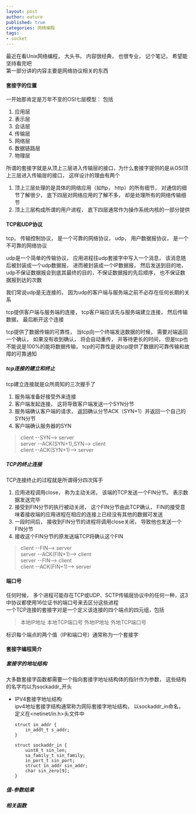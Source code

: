 ```yaml
---
layout: post
author: eature
published: true
categories: 网络编程
tags:
- socket
---
```


最近在看Unix网络编程， 大头书， 内容很经典， 也很专业， 记个笔记， 希望能坚持看完吧  
第一部分讲的内容主要是网络协议相关的东西  
#### 套接字的位置
一开始那肯定是万年不变的OSI七层模型： 包括  
1. 应用层
2. 表示层
3. 会话层
4. 传输层
5. 网络层
6. 数据链路层
7. 物理层  

所谓的套接字就是从顶上三层进入传输层的接口，为什么套接字提供的是从OSI顶上三层进入传输层的接口， 这样设计的理由有两个  
1. 顶上三层处理的是具体的网络应用（如ftp， http）的所有细节， 对通信的细节了解很少， 底下四层对网络应用的了解不多， 却是处理所有的网络传输细节
2. 顶上三层构成所谓的用户进程， 底下四层通常作为操作系统内核的一部分提供

#### TCP和UDP协议

tcp， 传输控制协议， 是一个可靠的网络协议， udp， 用户数据报协议， 是一个不可靠的网络协议  

udp是一个简单的传输协议， 应用进程往udp套接字中写入一个消息， 该消息随后被封装成一个udp数据报， 进而被封装成一个IP数据报， 然后发送到目的地， udp不保证数据报会到底其最终的目的，不保证数据报的先后顺序， 也不保证数据报到达的次数
  
我们常说udp是无连接的， 因为udp的客户端与服务端之前不必存在任何长期的关系  

tcp提供客户端与服务端的连接， tcp客户端应该先与服务端建立连接， 然后传输数据， 最后断开这个连接  

tcp提供了数据传输的可靠性， 当tcp向一个终端发送数据的时候， 需要对端返回一个确认， 如果没有收到确认， 将会自动重传， 并等待更长的时间， 但是tcp也不能说是100%的能将数据传输， tcp的可靠性是说tcp提供了数据的可靠传输和故障的可靠通知  

##### tcp连接的建立和终止
tcp建立连接就是众所周知的三次握手了  
1. 服务端准备好接受外来连接
2. 客户端发起连接， 这将导致客户端发送一个SYN分节
3. 服务端确认客户端的请求， 返回确认分节ACK（SYN+1）并返回一个自己的SYN分节
4. 客户端确认服务器的SYN

> client --SYN--> server  
> server --ACK(SYN+1),SYN--> client  
> client --ACK(SYN+1)--> server 

##### TCP的终止连接
TCP连接终止的过程就是所谓得分四次挥手
1. 应用进程调用close， 称为主动关闭， 该端的TCP发送一个FIN分节。 表示数据发送完毕
2. 接受到FIN分节的执行被动关闭， 这个FIN分节由此TCP确认， FIN的接受意味着接收端的应用进程在相应的连接上已经没有其他的数据可发送
3. 一段时间后， 接收到FIN分节的进程将调用close关闭， 导致他也发送一个FIN分节
4. 接收这个FIN分节的原发送端TCP将确认这个FIN
 
> client --FIN--> server  
> server --ACK(FIN+1)--> client  
> server --FIN--> client  
> client --ACK(FIN+1)--> server  

#### 端口号
任何时候， 多个进程可能存在TCP或UDP、SCTP传输层协议中的任何一种，这3中协议都使用16位证书的端口号来去区分这些进程  
一个TCP连接的套接字对是一个定义该连接的四个端点的四元组，包括  
> 本地IP地址 
> 本地TCP端口号
> 外地IP地址
> 外地TCP端口号

标识每个端点的两个值（IP和端口号）通常称为一个套接字 

#### 套接字编程简介

##### 套接字的地址结构
  大多数套接字函数都需要一个指向套接字地址结构体的指针作为参数， 这些结构的名字均以为sockaddr_开头  
* IPV4套接字地址结构  
ipv4地址套接字结构通常称为网际套接字地址结构， 以sockaddr_in命名， 定义在<netinet/in.h>头文件中  
    ```
    struct in_addr {
        in_addt_t s_addr;
    } 
    
    struct sockaddr_in {
        uint8_t sin_len;
        sa_family_t sin_family;
        in_port_t sin_port;
        struct in_addr sin_addr;
        char sin_zero[9];
    }
    ```
##### 值-参数结果
##### 相关函数
